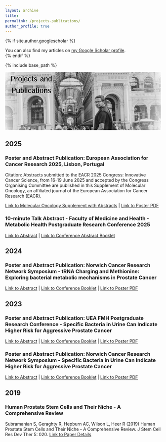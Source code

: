 ```yaml
---
layout: archive
title: 
permalink: /projects-publications/
author_profile: true
---
```


{% if site.author.googlescholar %}
  <div class="wordwrap">You can also find my articles on <a href="{{site.author.googlescholar}}">my Google Scholar profile</a>.</div>
{% endif %}

{% include base_path %}

![Welcome](/images/publications_header.png)

## 2025
### Poster and Abstract Publication: European Association for Cancer Research 2025, Lisbon, Portugal
   
  Citation: Abstracts submitted to the EACR 2025 Congress: Innovative Cancer Science, from 16-19 June 2025 and accepted by the Congress Organising Committee are published in this Supplement of Molecular Oncology, an affiliated journal of the European Association for Cancer Research (EACR).

  [Link to Molecular Oncology Supplement with Abstracts](/_publications/Molecular_Oncology_2025_Abstracts.pdf) | [Link to Poster PDF](/_publications/EACR_Poster_2025.pdf)

### 10-minute Talk Abstract - Faculty of Medicine and Health - Metabolic Health Postgraduate Research Conference 2025

   [Link to Abstract](/_publications/MH_PGR_2025.md) | [Link to Conference Abstract Booklet](/_publications/MH_PGR_2025_Abstract_Booklet_2025.pdf)

## 2024
### Poster and Abstract Publication: Norwich Cancer Research Network Symposium - tRNA Charging and Methionine: Exploring bacterial metabolic mechanisms in Prostate Cancer 

[Link to Abstract](/_publications/ncrn_symposium_2024.md) | [Link to Conference Booklet](/_publications/NCRN_Symposium_2024.pdf) | [Link to Poster PDF](/_publications/NCRN_Final.pdf)

## 2023
### Poster and Abstract Publication: UEA FMH Postgraduate Research Conference - Specific Bacteria in Urine Can Indicate Higher Risk for Aggressive Prostate Cancer 

[Link to Abstract](/_publications/fmh_pgr_conference_2023.md) | [Link to Conference Booklet](/_publications/FMH_PGR_Conference_2023.pdf) | [Link to Poster PDF](/_publications/FMH_Poster_2023.pdf)

### Poster and Abstract Publication: Norwich Cancer Research Network Symposium - Specific Bacteria in Urine Can Indicate Higher Risk for Aggressive Prostate Cancer 

[Link to Abstract](/_publications/ncrn_symposium_2023.md) | [Link to Conference Booklet](/_publications/NCRN_Symposium_2023_booklet.pdf) | [Link to Poster PDF](/_publications/FMH_Poster_2023.pdf)

## 2019

### Human Prostate Stem Cells and Their Niche - A Comprehensive Review

Subramanian S, Geraghty R, Hepburn AC, Wilson L, Heer R (2019) Human Prostate Stem Cells and Their Niche - A Comprehensive Review. J Stem Cell Res Dev Ther 5: 020. [Link to Paper Details](/projects-publications/subramanian-geraghty-2019)
